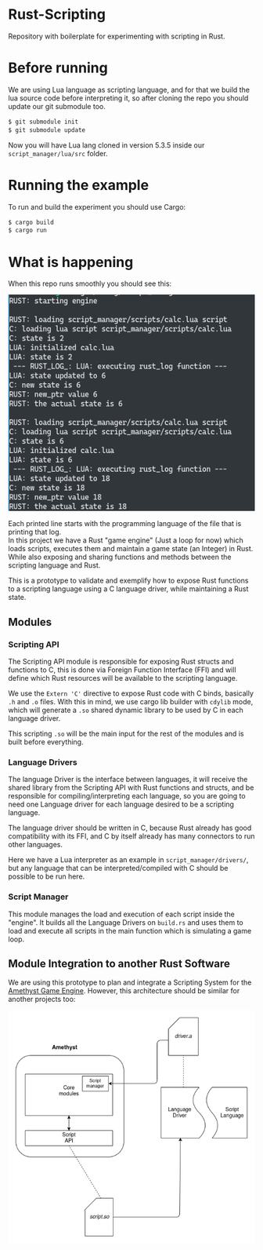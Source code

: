 # Rust-Scripting
Repository with boilerplate for experimenting with scripting in Rust.

# Before running
We are using Lua language as scripting language, and for that we build the lua source code before interpreting it, so after cloning the repo you should update our git submodule too.
```bash
$ git submodule init
$ git submodule update
```
Now you will have Lua lang cloned in version 5.3.5 inside our `script_manager/lua/src` folder.

# Running the example

To run and build the experiment you should use Cargo:
```bash
$ cargo build
$ cargo run
```

# What is happening

When this repo runs smoothly you should see this:

![Output from Scripting](docs/output.png)

Each printed line starts with the programming language of the file that is printing that log.   
In this project we have a Rust "game engine" (Just a loop for now) which loads scripts, executes them and maintain a game state (an Integer) in Rust. While also exposing and sharing functions and methods between the scripting language and Rust.

This is a prototype to validate and exemplify how to expose Rust functions to a scripting language using a C language driver, while maintaining a Rust state.

## Modules
### Scripting API
The Scripting API module is responsible for exposing Rust structs and functions to C, this is done via Foreign Function Interface (FFI) and will define which Rust resources will be available to the scripting language.

We use the `Extern 'C'` directive to expose Rust code with C binds, basically `.h` and `.o` files. With this in mind, we use cargo lib builder with `cdylib` mode, which will generate a `.so` shared dynamic library to be used by C in each language driver.

This scripting `.so` will be the main input for the rest of the modules and is built before everything.

### Language Drivers

The language Driver is the interface between languages, it will receive the shared library from the Scripting API with Rust functions and structs, and be responsible for compiling/interpreting each language, so you are going to need one Language driver for each language desired to be a scripting language. 

The language driver should be written in C, because Rust already has good compatibility with its FFI, and C by itself already has many connectors to run other languages.

Here we have a Lua interpreter as an example in `script_manager/drivers/`, but any language that can be interpreted/compiled with C should be possible to be run here. 

### Script Manager 

This module manages the load and execution of each script inside the "engine". It builds all the Language Drivers on `build.rs` and uses them to load and execute all scripts in the main function which is simulating a game loop.

## Module Integration to another Rust Software

We are using this prototype to plan and integrate a Scripting System for the [Amethyst Game Engine](https://github.com/amethyst/amethyst). However, this architecture should be similar for another projects too:

![Proposed Integration](docs/integration.png)
